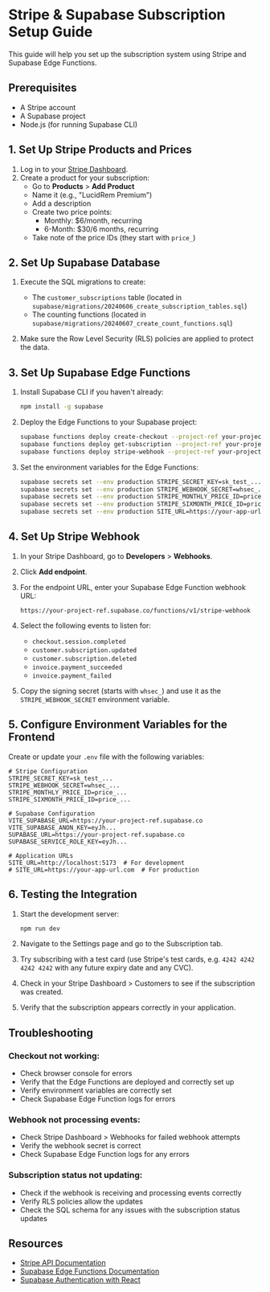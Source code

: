 # Stripe & Supabase Subscription Setup Guide

This guide will help you set up the subscription system using Stripe and Supabase Edge Functions.

## Prerequisites

- A Stripe account
- A Supabase project
- Node.js (for running Supabase CLI)

## 1. Set Up Stripe Products and Prices

1. Log in to your [Stripe Dashboard](https://dashboard.stripe.com/).
2. Create a product for your subscription:
   - Go to **Products** > **Add Product**
   - Name it (e.g., "LucidRem Premium")
   - Add a description
   - Create two price points:
     - Monthly: $6/month, recurring
     - 6-Month: $30/6 months, recurring
   - Take note of the price IDs (they start with `price_`)

## 2. Set Up Supabase Database

1. Execute the SQL migrations to create:
   - The `customer_subscriptions` table (located in `supabase/migrations/20240606_create_subscription_tables.sql`)
   - The counting functions (located in `supabase/migrations/20240607_create_count_functions.sql`)

2. Make sure the Row Level Security (RLS) policies are applied to protect the data.

## 3. Set Up Supabase Edge Functions

1. Install Supabase CLI if you haven't already:
   ```bash
   npm install -g supabase
   ```

2. Deploy the Edge Functions to your Supabase project:
   ```bash
   supabase functions deploy create-checkout --project-ref your-project-ref
   supabase functions deploy get-subscription --project-ref your-project-ref
   supabase functions deploy stripe-webhook --project-ref your-project-ref
   ```

3. Set the environment variables for the Edge Functions:
   ```bash
   supabase secrets set --env production STRIPE_SECRET_KEY=sk_test_... --project-ref your-project-ref
   supabase secrets set --env production STRIPE_WEBHOOK_SECRET=whsec_... --project-ref your-project-ref
   supabase secrets set --env production STRIPE_MONTHLY_PRICE_ID=price_... --project-ref your-project-ref
   supabase secrets set --env production STRIPE_SIXMONTH_PRICE_ID=price_... --project-ref your-project-ref
   supabase secrets set --env production SITE_URL=https://your-app-url.com --project-ref your-project-ref
   ```

## 4. Set Up Stripe Webhook

1. In your Stripe Dashboard, go to **Developers** > **Webhooks**.
2. Click **Add endpoint**.
3. For the endpoint URL, enter your Supabase Edge Function webhook URL:
   ```
   https://your-project-ref.supabase.co/functions/v1/stripe-webhook
   ```
4. Select the following events to listen for:
   - `checkout.session.completed`
   - `customer.subscription.updated`
   - `customer.subscription.deleted`
   - `invoice.payment_succeeded`
   - `invoice.payment_failed`

5. Copy the signing secret (starts with `whsec_`) and use it as the `STRIPE_WEBHOOK_SECRET` environment variable.

## 5. Configure Environment Variables for the Frontend

Create or update your `.env` file with the following variables:

```
# Stripe Configuration
STRIPE_SECRET_KEY=sk_test_...
STRIPE_WEBHOOK_SECRET=whsec_...
STRIPE_MONTHLY_PRICE_ID=price_...
STRIPE_SIXMONTH_PRICE_ID=price_...

# Supabase Configuration
VITE_SUPABASE_URL=https://your-project-ref.supabase.co
VITE_SUPABASE_ANON_KEY=eyJh...
SUPABASE_URL=https://your-project-ref.supabase.co
SUPABASE_SERVICE_ROLE_KEY=eyJh...

# Application URLs
SITE_URL=http://localhost:5173  # For development
# SITE_URL=https://your-app-url.com  # For production
```

## 6. Testing the Integration

1. Start the development server:
   ```bash
   npm run dev
   ```

2. Navigate to the Settings page and go to the Subscription tab.
3. Try subscribing with a test card (use Stripe's test cards, e.g. `4242 4242 4242 4242` with any future expiry date and any CVC).
4. Check in your Stripe Dashboard > Customers to see if the subscription was created.
5. Verify that the subscription appears correctly in your application.

## Troubleshooting

### Checkout not working:

- Check browser console for errors
- Verify that the Edge Functions are deployed and correctly set up
- Verify environment variables are correctly set
- Check Supabase Edge Function logs for errors

### Webhook not processing events:

- Check Stripe Dashboard > Webhooks for failed webhook attempts
- Verify the webhook secret is correct
- Check Supabase Edge Function logs for any errors

### Subscription status not updating:

- Check if the webhook is receiving and processing events correctly
- Verify RLS policies allow the updates
- Check the SQL schema for any issues with the subscription status updates

## Resources

- [Stripe API Documentation](https://stripe.com/docs/api)
- [Supabase Edge Functions Documentation](https://supabase.com/docs/guides/functions)
- [Supabase Authentication with React](https://supabase.com/docs/guides/auth/auth-helpers/react) 